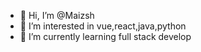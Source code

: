 - 👋 Hi, I’m @Maizsh
- 👀 I’m interested in vue,react,java,python
- 🌱 I’m currently learning full stack develop


<!---
Maizsh/Maizsh is a ✨ special ✨ repository because its `README.md` (this file) appears on your GitHub profile.
You can click the Preview link to take a look at your changes.
--->
